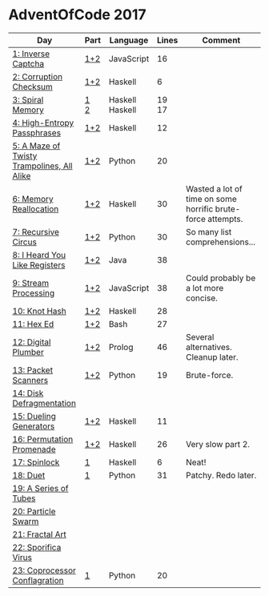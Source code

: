 # AdventOfCode 2017

| Day | Part | Language | Lines | Comment |
|-----|------|----------|-------|---------|
| [1: Inverse Captcha](http://adventofcode.com/2017/day/1) | [1+2](/01/solution.js) | JavaScript | 16 | |
| [2: Corruption Checksum](http://adventofcode.com/2017/day/2) | [1+2](/02/solution.hs) | Haskell | 6 | |
| [3: Spiral Memory](http://adventofcode.com/2017/day/3) | [1](/03/1-solution.hs)<br>[2](/03/2-solution.hs) | Haskell<br>Haskell | 19<br>17 | |
| [4: High-Entropy Passphrases](http://adventofcode.com/2017/day/4) | [1+2](/04/solution.hs) | Haskell | 12 | |
| [5: A Maze of Twisty Trampolines, All Alike](http://adventofcode.com/2017/day/5) | [1+2](/05/solution.py) | Python | 20 | |
| [6: Memory Reallocation](http://adventofcode.com/2017/day/6) | [1+2](/06/solution.hs) | Haskell | 30 | Wasted a lot of time on some horrific brute-force attempts. |
| [7: Recursive Circus](http://adventofcode.com/2017/day/7) | [1+2](/07/solution.py) | Python | 30 | So many list comprehensions... |
| [8: I Heard You Like Registers](http://adventofcode.com/2017/day/8) | [1+2](/08/solution.java) | Java | 38 | |
| [9: Stream Processing](http://adventofcode.com/2017/day/9) | [1+2](/09/solution.js) | JavaScript | 38 | Could probably be a lot more concise. |
| [10: Knot Hash](http://adventofcode.com/2017/day/10) | [1+2](/10/solution.hs) | Haskell | 28 | |
| [11: Hex Ed](http://adventofcode.com/2017/day/11) | [1+2](/11/solution.sh) | Bash | 27 | |
| [12: Digital Plumber](http://adventofcode.com/2017/day/12) | [1+2](/12/solution.pl) | Prolog | 46 | Several alternatives. Cleanup later. |
| [13: Packet Scanners](http://adventofcode.com/2017/day/13) | [1+2](/13/solution.py) | Python | 19 | Brute-force. |
| [14: Disk Defragmentation](http://adventofcode.com/2017/day/14) | | | | |
| [15: Dueling Generators](http://adventofcode.com/2017/day/15) | [1+2](/15/solution.hs) | Haskell | 11 | |
| [16: Permutation Promenade](http://adventofcode.com/2017/day/16) | [1+2](/16/solution.hs) | Haskell | 26 | Very slow part 2. |
| [17: Spinlock](http://adventofcode.com/2017/day/17) | [1](/17/solution.hs) | Haskell | 6 | Neat! |
| [18: Duet](http://adventofcode.com/2017/day/18) | [1](/18/solution.py) | Python | 31 | Patchy. Redo later.  |
| [19: A Series of Tubes](http://adventofcode.com/2017/day/19) | | | | |
| [20: Particle Swarm](http://adventofcode.com/2017/day/20) | | | | |
| [21: Fractal Art](http://adventofcode.com/2017/day/21) | | | | |
| [22: Sporifica Virus](http://adventofcode.com/2017/day/22) | | | | |
| [23: Coprocessor Conflagration](http://adventofcode.com/2017/day/23) | [1](/23/solution.py) | Python | 20 | |

